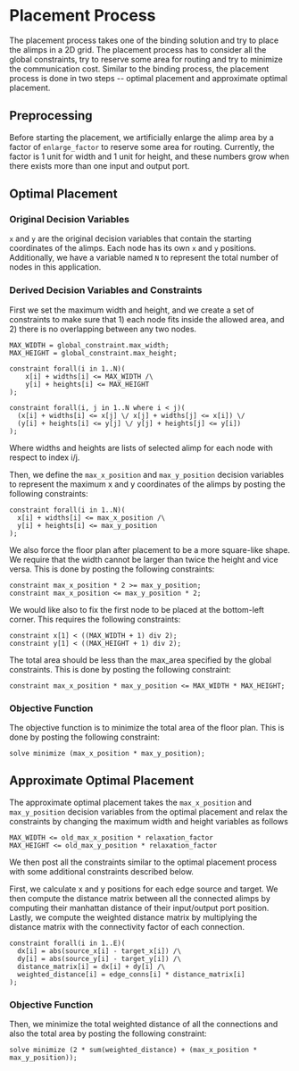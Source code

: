# Placement Process

The placement process takes one of the binding solution and try to place the alimps in a 2D grid. The placement process has to consider all the global constraints, try to reserve some area for routing and try to minimize the communication cost. Similar to the binding process, the placement process is done in two steps -- optimal placement and approximate optimal placement.

## Preprocessing

Before starting the placement, we artificially enlarge the alimp area by a factor of `enlarge_factor` to reserve some area for routing. Currently, the factor is 1 unit for width and 1 unit for height, and these numbers grow when there exists more than one input and output port.

## Optimal Placement

### Original Decision Variables

`x` and `y` are the original decision variables that contain the starting coordinates of the alimps. Each node has its own `x` and `y` positions. Additionally, we have a variable named `N` to represent the total number of nodes in this application.

### Derived Decision Variables and Constraints

First we set the maximum width and height, and we create a set of constraints to make sure that 1) each node fits inside the allowed area, and 2) there is no overlapping between any two nodes.

```
MAX_WIDTH = global_constraint.max_width;
MAX_HEIGHT = global_constraint.max_height;

constraint forall(i in 1..N)(
    x[i] + widths[i] <= MAX_WIDTH /\
    y[i] + heights[i] <= MAX_HEIGHT
);

constraint forall(i, j in 1..N where i < j)(
  (x[i] + widths[i] <= x[j] \/ x[j] + widths[j] <= x[i]) \/
  (y[i] + heights[i] <= y[j] \/ y[j] + heights[j] <= y[i])
);
```

Where widths and heights are lists of selected alimp for each node with respect to index i/j.

Then, we define the `max_x_position` and `max_y_position` decision variables to represent the maximum x and y coordinates of the alimps by posting the following constraints:

```
constraint forall(i in 1..N)(
  x[i] + widths[i] <= max_x_position /\
  y[i] + heights[i] <= max_y_position
);
```

We also force the floor plan after placement to be a more square-like shape. We require that the width cannot be larger than twice the height and vice versa. This is done by posting the following constraints:

```
constraint max_x_position * 2 >= max_y_position;
constraint max_x_position <= max_y_position * 2;
```

We would like also to fix the first node to be placed at the bottom-left corner. This requires the following constraints:

```
constraint x[1] < ((MAX_WIDTH + 1) div 2);
constraint y[1] < ((MAX_HEIGHT + 1) div 2);
```

The total area should be less than the max_area specified by the global constraints. This is done by posting the following constraint:

```
constraint max_x_position * max_y_position <= MAX_WIDTH * MAX_HEIGHT;
```

### Objective Function

The objective function is to minimize the total area of the floor plan. This is done by posting the following constraint:

```
solve minimize (max_x_position * max_y_position);
```

## Approximate Optimal Placement

The approximate optimal placement takes the `max_x_position` and `max_y_position` decision variables from the optimal placement and relax the constraints by changing the maximum width and height variables as follows

```
MAX_WIDTH <= old_max_x_position * relaxation_factor
MAX_HEIGHT <= old_max_y_position * relaxation_factor
```

We then post all the constraints similar to the optimal placement process with some additional constraints described below.

First, we calculate x and y positions for each edge source and target. We then compute the distance matrix between all the connected alimps by computing their manhattan distance of their input/output port position. Lastly, we compute the weighted distance matrix by multiplying the distance matrix with the connectivity factor of each connection.

```
constraint forall(i in 1..E)(
  dx[i] = abs(source_x[i] - target_x[i]) /\
  dy[i] = abs(source_y[i] - target_y[i]) /\
  distance_matrix[i] = dx[i] + dy[i] /\
  weighted_distance[i] = edge_conns[i] * distance_matrix[i]
);
```

### Objective Function

Then, we minimize the total weighted distance of all the connections and also the total area by posting the following constraint:

```
solve minimize (2 * sum(weighted_distance) + (max_x_position * max_y_position));
```
